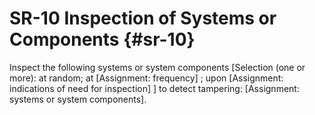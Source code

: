 # SR-10 Inspection of Systems or Components {#sr-10}

Inspect the following systems or system components [Selection (one or more): at random; at [Assignment: frequency]
               ; upon [Assignment: indications of need for inspection]
               ] to detect tampering: [Assignment: systems or system components].

